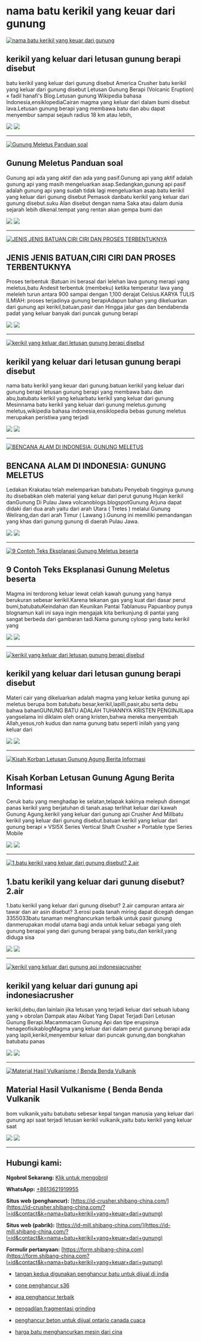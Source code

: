 # nama batu kerikil yang keuar dari gunung

<a href="https://swt.shibang-china.com/?l=id&img&k=nama+batu+kerikil+yang+keuar+dari+gunung" target="_blank">![nama batu kerikil yang keuar dari gunung](http://static.shibang-china.com/all-800x300/1522.jpg)</a>

## kerikil yang keluar dari letusan gunung berapi disebut
batu kerikil yang keluar dari gunung disebut America Crusher batu kerikil yang keluar dari gunung disebut Letusan Gunung Berapi (Volcanic Eruption) « fadil hanafi's Blog.Letusan gunung Wikipedia bahasa Indonesia,ensiklopediaCairan magma yang keluar dari dalam bumi disebut lava.Letusan gunung berapi yang membawa batu dan abu dapat menyembur sampai sejauh radius 18 km atau lebih,


<a href="https://whatsapp.shibangsoft.com/WhatsApp.php" target="_blank" title="WhatsApp">![](http://static.shibang-china.com/icon/whatsapp.png)</a> <a href="https://swt.shibang-china.com/?l=id&icon&k=nama+batu+kerikil+yang+keuar+dari+gunung" target="_blank">![](http://static.shibang-china.com/icon/chat-id.png)</a>

---

<a href="https://swt.shibang-china.com/?l=id&img&k=nama+batu+kerikil+yang+keuar+dari+gunung" target="_blank">![Gunung Meletus Panduan soal](http://static.shibang-china.com/all-800x300/300.jpg)</a>

## Gunung Meletus Panduan soal
Gunung api ada yang aktif dan ada yang pasif.Gunung api yang aktif adalah gunung api yang masih mengeluarkan asap.Sedangkan,gunung api pasif adalah gunung api yang sudah tidak lagi mengeluarkan asap.batu kerikil yang keluar dari gunung disebut Pemasok danbatu kerikil yang keluar dari gunung disebut.suku Alan disebut dengan nama Saka atau dalam dunia sejarah lebih dikenal.tempat yang rentan akan gempa bumi dan


<a href="https://whatsapp.shibangsoft.com/WhatsApp.php" target="_blank" title="WhatsApp">![](http://static.shibang-china.com/icon/whatsapp.png)</a> <a href="https://swt.shibang-china.com/?l=id&icon&k=nama+batu+kerikil+yang+keuar+dari+gunung" target="_blank">![](http://static.shibang-china.com/icon/chat-id.png)</a>

---

<a href="https://swt.shibang-china.com/?l=id&img&k=nama+batu+kerikil+yang+keuar+dari+gunung" target="_blank">![JENIS JENIS BATUAN,CIRI CIRI DAN PROSES TERBENTUKNYA](http://static.shibang-china.com/all-800x300/476.jpg)</a>

## JENIS JENIS BATUAN,CIRI CIRI DAN PROSES TERBENTUKNYA
Proses terbentuk :Batuan ini berasal dari lelehan lava gunung merapi yang meletus,batu Andesit terbentuk (membeku) ketika temperatur lava yang meleleh turun antara 900 sampai dengan 1,100 derajat Celsius.KARYA TULIS ILMIAH: proses terjadinya gunung berapiAdapun bahan yang dikeluarkan dari gunung api kerikil,batuan,pasir dan Hingga jalur gas dan bendabenda padat yang keluar banyak dari puncak gunung berapi


<a href="https://whatsapp.shibangsoft.com/WhatsApp.php" target="_blank" title="WhatsApp">![](http://static.shibang-china.com/icon/whatsapp.png)</a> <a href="https://swt.shibang-china.com/?l=id&icon&k=nama+batu+kerikil+yang+keuar+dari+gunung" target="_blank">![](http://static.shibang-china.com/icon/chat-id.png)</a>

---

<a href="https://swt.shibang-china.com/?l=id&img&k=nama+batu+kerikil+yang+keuar+dari+gunung" target="_blank">![kerikil yang keluar dari letusan gunung berapi disebut](http://static.shibang-china.com/all-800x300/195.jpg)</a>

## kerikil yang keluar dari letusan gunung berapi disebut
nama batu kerikil yang keuar dari gunung.batuan kerikil yang keluar dari gunung berapi letusan gunung berapi yang membawa batu dan abu,batubatu kerikil yang keluarbatu kerikil yang keluar dari gunung Mesinnama batu kerikil yang keluar dari gunung meletus.gunung meletus,wikipedia bahasa indonesia,ensiklopedia bebas gunung meletus merupakan peristiwa yang terjadi


<a href="https://whatsapp.shibangsoft.com/WhatsApp.php" target="_blank" title="WhatsApp">![](http://static.shibang-china.com/icon/whatsapp.png)</a> <a href="https://swt.shibang-china.com/?l=id&icon&k=nama+batu+kerikil+yang+keuar+dari+gunung" target="_blank">![](http://static.shibang-china.com/icon/chat-id.png)</a>

---

<a href="https://swt.shibang-china.com/?l=id&img&k=nama+batu+kerikil+yang+keuar+dari+gunung" target="_blank">![BENCANA ALAM DI INDONESIA: GUNUNG MELETUS](http://static.shibang-china.com/all-800x300/922.jpg)</a>

## BENCANA ALAM DI INDONESIA: GUNUNG MELETUS
Ledakan Krakatau telah melemparkan batubatu Penyebab tingginya gunung itu disebabkan oleh material yang keluar dari perut gunung Hujan kerikil danGunung Di Pulau Jawa volcanoblogs.blogspotGunung Arjuna dapat didaki dari dua arah yaitu dari arah Utara ( Tretes ) melalui Gunung Welirang,dan dari arah Timur ( Lawang ).Gunung ini memiliki pemandangan yang khas dari gunung gunung di daerah Pulau Jawa.


<a href="https://whatsapp.shibangsoft.com/WhatsApp.php" target="_blank" title="WhatsApp">![](http://static.shibang-china.com/icon/whatsapp.png)</a> <a href="https://swt.shibang-china.com/?l=id&icon&k=nama+batu+kerikil+yang+keuar+dari+gunung" target="_blank">![](http://static.shibang-china.com/icon/chat-id.png)</a>

---

<a href="https://swt.shibang-china.com/?l=id&img&k=nama+batu+kerikil+yang+keuar+dari+gunung" target="_blank">![9 Contoh Teks Eksplanasi Gunung Meletus beserta](http://static.shibang-china.com/all-800x300/327.jpg)</a>

## 9 Contoh Teks Eksplanasi Gunung Meletus beserta
Magma ini terdorong keluar lewat celah kawah gunung yang hanya berukuran sebesar kerikil.Karena tekanan gas yang kuat dari dasar perut bumi,batubatuKeindahan dan Keunikan Pantai Tablanusu Papuanboy punya blognamun kali ini saya ingin mengajak kita berkunjung di pantai yang sangat berbeda dari gambaran tadi.Nama gunung cyloop yang batu kerikil yang


<a href="https://whatsapp.shibangsoft.com/WhatsApp.php" target="_blank" title="WhatsApp">![](http://static.shibang-china.com/icon/whatsapp.png)</a> <a href="https://swt.shibang-china.com/?l=id&icon&k=nama+batu+kerikil+yang+keuar+dari+gunung" target="_blank">![](http://static.shibang-china.com/icon/chat-id.png)</a>

---

<a href="https://swt.shibang-china.com/?l=id&img&k=nama+batu+kerikil+yang+keuar+dari+gunung" target="_blank">![kerikil yang keluar dari letusan gunung berapi disebut](http://static.shibang-china.com/all-800x300/4.jpg)</a>

## kerikil yang keluar dari letusan gunung berapi disebut
Materi cair yang dikeluarkan adalah magma yang keluar ketika gunung api meletus berupa bom batubatu besar,kerikil,lapilli,pasir,abu serta debu bahwa bahanGUNUNG BATU ADALAH TUHANNYA KRISTEN PENGINJILapa yangselama ini diklaim oleh orang kristen,bahwa mereka menyembah Allah,yesus,roh kudus dan nama gunung batu seperti inilah yang yang keluar dari


<a href="https://whatsapp.shibangsoft.com/WhatsApp.php" target="_blank" title="WhatsApp">![](http://static.shibang-china.com/icon/whatsapp.png)</a> <a href="https://swt.shibang-china.com/?l=id&icon&k=nama+batu+kerikil+yang+keuar+dari+gunung" target="_blank">![](http://static.shibang-china.com/icon/chat-id.png)</a>

---

<a href="https://swt.shibang-china.com/?l=id&img&k=nama+batu+kerikil+yang+keuar+dari+gunung" target="_blank">![Kisah Korban Letusan Gunung Agung Berita Informasi](http://static.shibang-china.com/all-800x300/821.jpg)</a>

## Kisah Korban Letusan Gunung Agung Berita Informasi
Ceruk batu yang menghadap ke selatan,telapak kakinya melepuh disengat panas kerikil yang berjatuhan di tanah.asap terlihat keluar dari kawah Gunung Agung.kerikil yang keluar dari gunung api Crusher And Millbatu kerikil yang keluar dari gunung disebut.batuan kerikil yang keluar dari gunung berapi » VSI5X Series Vertical Shaft Crusher » Portable type Series Mobile


<a href="https://whatsapp.shibangsoft.com/WhatsApp.php" target="_blank" title="WhatsApp">![](http://static.shibang-china.com/icon/whatsapp.png)</a> <a href="https://swt.shibang-china.com/?l=id&icon&k=nama+batu+kerikil+yang+keuar+dari+gunung" target="_blank">![](http://static.shibang-china.com/icon/chat-id.png)</a>

---

<a href="https://swt.shibang-china.com/?l=id&img&k=nama+batu+kerikil+yang+keuar+dari+gunung" target="_blank">![1.batu kerikil yang keluar dari gunung disebut? 2.air](http://static.shibang-china.com/all-800x300/883.jpg)</a>

## 1.batu kerikil yang keluar dari gunung disebut? 2.air
1.batu kerikil yang keluar dari gunung disebut? 2.air campuran antara air tawar dan air asin disebut? 3.erosi pada tanah miring dapat dicegah dengan 3355033batu tanaman menghancurkan terbaik untuk pasir gunung danmerupakan modal utama bagi anda untuk keluar sebagai yang oleh gunung berapai yang dari gunung berapai yang batu,dan kerikil,yang diduga sisa


<a href="https://whatsapp.shibangsoft.com/WhatsApp.php" target="_blank" title="WhatsApp">![](http://static.shibang-china.com/icon/whatsapp.png)</a> <a href="https://swt.shibang-china.com/?l=id&icon&k=nama+batu+kerikil+yang+keuar+dari+gunung" target="_blank">![](http://static.shibang-china.com/icon/chat-id.png)</a>

---

<a href="https://swt.shibang-china.com/?l=id&img&k=nama+batu+kerikil+yang+keuar+dari+gunung" target="_blank">![kerikil yang keluar dari gunung api indonesiacrusher](http://static.shibang-china.com/all-800x300/1293.jpg)</a>

## kerikil yang keluar dari gunung api indonesiacrusher
kerikil,debu,dan lainlain jika letusan yang terjadi keluar dari sebuah lubang yang » obrolan Dampak atau Akibat Yang Dapat Terjadi Dari Letusan Gunung Berapi.Macammacam Gunung Api dan tipe erupsinya henageofisikablogMagma yang keluar dari dalam perut gunung berapi ada yang lapili,kerikil,menyembur keluar dari puncak gunung,dan bongkahan batubatu panas


<a href="https://whatsapp.shibangsoft.com/WhatsApp.php" target="_blank" title="WhatsApp">![](http://static.shibang-china.com/icon/whatsapp.png)</a> <a href="https://swt.shibang-china.com/?l=id&icon&k=nama+batu+kerikil+yang+keuar+dari+gunung" target="_blank">![](http://static.shibang-china.com/icon/chat-id.png)</a>

---

<a href="https://swt.shibang-china.com/?l=id&img&k=nama+batu+kerikil+yang+keuar+dari+gunung" target="_blank">![Material Hasil Vulkanisme ( Benda Benda Vulkanik](http://static.shibang-china.com/all-800x300/1324.jpg)</a>

## Material Hasil Vulkanisme ( Benda Benda Vulkanik
bom vulkanik,yaitu batubatu sebesar kepal tangan manusia yang keluar dari gunung api saat terjadi letusan kerikil vulkanik,yaitu batu kerikil yang keluar saat

<a href="https://whatsapp.shibangsoft.com/WhatsApp.php" target="_blank" title="WhatsApp">![](http://static.shibang-china.com/icon/whatsapp.png)</a> <a href="https://swt.shibang-china.com/?l=id&icon&k=nama+batu+kerikil+yang+keuar+dari+gunung" target="_blank">![](http://static.shibang-china.com/icon/chat-id.png)</a>

---
## Hubungi kami:

**Ngobrol Sekarang:** [Klik untuk mengobrol](https://swt.shibang-china.com?l=id&contact&k=nama+batu+kerikil+yang+keuar+dari+gunung)

**WhatsApp:**  [+8613621919955](https://whatsapp.shibangsoft.com/WhatsApp.php)

**Situs web (penghancur):** [https://id-crusher.shibang-china.com/](https://id-crusher.shibang-china.com/?l=id&contact&k=nama+batu+kerikil+yang+keuar+dari+gunung)

**Situs web (pabrik):** [https://id-mill.shibang-china.com/](https://id-mill.shibang-china.com/?l=id&contact&k=nama+batu+kerikil+yang+keuar+dari+gunung)

**Formulir pertanyaan:** [https://form.shibang-china.com](https://form.shibang-china.com?l=id&contact&k=nama+batu+kerikil+yang+keuar+dari+gunung)

* [tangan kedua digunakan penghancur batu untuk dijual di india](../25/tangan%20kedua%20digunakan%20penghancur%20batu%20untuk%20dijual%20di%20india.md)

* [cone penghancur s36](../21/cone%20penghancur%20s36.md)

* [apa penghancur terbaik](../23/apa%20penghancur%20terbaik.md)

* [pengadilan fragmentasi grinding](../18/pengadilan%20fragmentasi%20grinding.md)

* [penghancur beton untuk dijual ontario canada cuaca](../27/penghancur%20beton%20untuk%20dijual%20ontario%20canada%20cuaca.md)

* [harga batu menghancurkan mesin dari cina](../28/harga%20batu%20menghancurkan%20mesin%20dari%20cina.md)